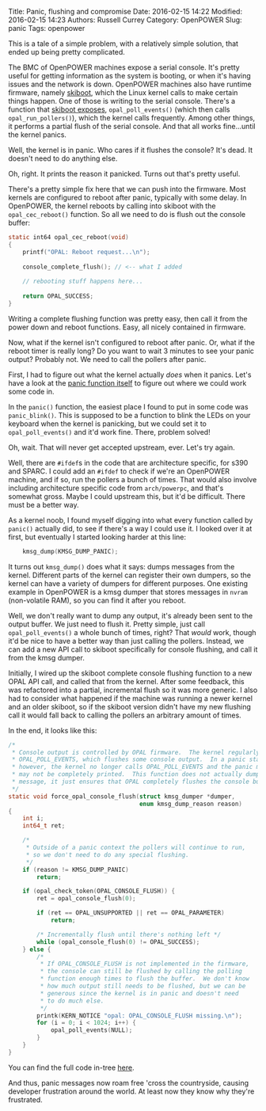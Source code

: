 Title: Panic, flushing and compromise
Date: 2016-02-15 14:22
Modified: 2016-02-15 14:23
Authors: Russell Currey
Category: OpenPOWER
Slug: panic
Tags: openpower

This is a tale of a simple problem, with a relatively simple solution, that ended up being pretty complicated.

The BMC of OpenPOWER machines expose a serial console.  It's pretty useful for getting information as the system is booting, or when it's having issues and the network is down.  OpenPOWER machines also have runtime firmware, namely [skiboot](https://github.com/open-power/skiboot), which the Linux kernel calls to make certain things happen.  One of those is writing to the serial console.  There's a function that [skiboot exposes](https://github.com/open-power/skiboot/blob/master/core/opal.c), `opal_poll_events()` (which then calls `opal_run_pollers()`), which the kernel calls frequently.  Among other things, it performs a partial flush of the serial console.  And that all works fine...until the kernel panics.

Well, the kernel is in panic.  Who cares if it flushes the console?  It's dead.  It doesn't need to do anything else.

Oh, right.  It prints the reason it panicked.  Turns out that's pretty useful.

There's a pretty simple fix here that we can push into the firmware.  Most kernels are configured to reboot after panic, typically with some delay.  In OpenPOWER, the kernel reboots by calling into skiboot with the `opal_cec_reboot()` function.  So all we need to do is flush out the console buffer:

``` C
static int64 opal_cec_reboot(void)
{
	printf("OPAL: Reboot request...\n");
	
	console_complete_flush(); // <-- what I added
	
	// rebooting stuff happens here...
	
	return OPAL_SUCCESS;
}
```

Writing a complete flushing function was pretty easy, then call it from the power down and reboot functions.  Easy, all nicely contained in firmware.

Now, what if the kernel isn't configured to reboot after panic.  Or, what if the reboot timer is really long?  Do you want to wait 3 minutes to see your panic output?  Probably not.  We need to call the pollers after panic.

First, I had to figure out what the kernel actually *does* when it panics.  Let's have a look at the [panic function itself](https://github.com/torvalds/linux/blob/master/kernel/panic.c) to figure out where we could work some code in.

In the `panic()` function, the easiest place I found to put in some code was `panic_blink()`.  This is supposed to be a function to blink the LEDs on your keyboard when the kernel is panicking, but we could set it to `opal_poll_events()` and it'd work fine.  There, problem solved!

Oh, wait.  That will never get accepted upstream, ever.  Let's try again.

Well, there are `#ifdef`s in the code that are architecture specific, for s390 and SPARC.  I could add an `#ifdef` to check if we're an OpenPOWER machine, and if so, run the pollers a bunch of times.  That would also involve including architecture specific code from `arch/powerpc`, and that's somewhat gross.  Maybe I could upstream this, but it'd be difficult.  There must be a better way.

As a kernel noob, I found myself digging into what every function called by `panic()` actually did, to see if there's a way I could use it.  I looked over it at first, but eventually I started looking harder at this line:

``` C
    kmsg_dump(KMSG_DUMP_PANIC);
```

It turns out `kmsg_dump()` does what it says: dumps messages from the kernel.  Different parts of the kernel can register their own dumpers, so the kernel can have a variety of dumpers for different purposes.  One existing example in OpenPOWER is a kmsg dumper that stores messages in `nvram` (non-volatile RAM), so you can find it after you reboot.

Well, we don't really want to dump any output, it's already been sent to the output buffer.  We just need to flush it.  Pretty simple, just call `opal_poll_events()` a whole bunch of times, right?  That *would* work, though it'd be nice to have a better way than just calling the pollers.  Instead, we can add a new API call to skiboot specifically for console flushing, and call it from the kmsg dumper.

Initially, I wired up the skiboot complete console flushing function to a new OPAL API call, and called that from the kernel.  After some feedback, this was refactored into a partial, incremental flush so it was more generic.  I also had to consider what happened if the machine was running a newer kernel and an older skiboot, so if the skiboot version didn't have my new flushing call it would fall back to calling the pollers an arbitrary amount of times.

In the end, it looks like this:

``` C
/*
 * Console output is controlled by OPAL firmware.  The kernel regularly calls
 * OPAL_POLL_EVENTS, which flushes some console output.  In a panic state,
 * however, the kernel no longer calls OPAL_POLL_EVENTS and the panic message
 * may not be completely printed.  This function does not actually dump the
 * message, it just ensures that OPAL completely flushes the console buffer.
 */
static void force_opal_console_flush(struct kmsg_dumper *dumper,
									 enum kmsg_dump_reason reason)
{
	int i;
	int64_t ret;

	/*
	 * Outside of a panic context the pollers will continue to run,
	 * so we don't need to do any special flushing.
	 */
	if (reason != KMSG_DUMP_PANIC)
		return;

	if (opal_check_token(OPAL_CONSOLE_FLUSH)) {
		ret = opal_console_flush(0);

		if (ret == OPAL_UNSUPPORTED || ret == OPAL_PARAMETER)
			return;

		/* Incrementally flush until there's nothing left */
		while (opal_console_flush(0) != OPAL_SUCCESS);
	} else {
		/*
		 * If OPAL_CONSOLE_FLUSH is not implemented in the firmware,
		 * the console can still be flushed by calling the polling
		 * function enough times to flush the buffer.  We don't know
		 * how much output still needs to be flushed, but we can be
		 * generous since the kernel is in panic and doesn't need
		 * to do much else.
		 */
		printk(KERN_NOTICE "opal: OPAL_CONSOLE_FLUSH missing.\n");
		for (i = 0; i < 1024; i++) {
			opal_poll_events(NULL);
		}
	}
}
```

You can find the full code in-tree [here](https://github.com/torvalds/linux/blob/master/arch/powerpc/platforms/powernv/opal-kmsg.c).

And thus, panic messages now roam free 'cross the countryside, causing developer frustration around the world.  At least now they know why they're frustrated.
